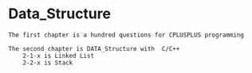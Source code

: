 # Data_Structure
    The first chapter is a hundred questions for CPLUSPLUS programming

    The second chapter is DATA_Structure with  C/C++
        2-1-x is Linked List
        2-2-x is Stack